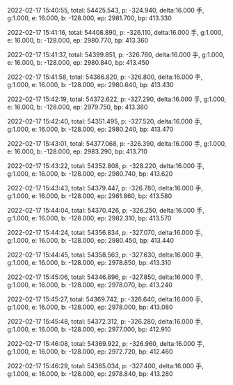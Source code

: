 2022-02-17 15:40:55, total: 54425.543, p: -324.940, delta:16.000 手, g:1.000, e: 16.000, b: -128.000, ep: 2981.700, bp: 413.330

2022-02-17 15:41:16, total: 54408.890, p: -326.110, delta:16.000 手, g:1.000, e: 16.000, b: -128.000, ep: 2980.770, bp: 413.360

2022-02-17 15:41:37, total: 54399.851, p: -326.760, delta:16.000 手, g:1.000, e: 16.000, b: -128.000, ep: 2980.840, bp: 413.450

2022-02-17 15:41:58, total: 54386.820, p: -326.800, delta:16.000 手, g:1.000, e: 16.000, b: -128.000, ep: 2980.640, bp: 413.430

2022-02-17 15:42:19, total: 54372.622, p: -327.290, delta:16.000 手, g:1.000, e: 16.000, b: -128.000, ep: 2979.750, bp: 413.380

2022-02-17 15:42:40, total: 54351.495, p: -327.520, delta:16.000 手, g:1.000, e: 16.000, b: -128.000, ep: 2980.240, bp: 413.470

2022-02-17 15:43:01, total: 54377.068, p: -326.390, delta:16.000 手, g:1.000, e: 16.000, b: -128.000, ep: 2983.290, bp: 413.710

2022-02-17 15:43:22, total: 54352.808, p: -328.220, delta:16.000 手, g:1.000, e: 16.000, b: -128.000, ep: 2980.740, bp: 413.620

2022-02-17 15:43:43, total: 54379.447, p: -326.780, delta:16.000 手, g:1.000, e: 16.000, b: -128.000, ep: 2981.860, bp: 413.580

2022-02-17 15:44:04, total: 54370.426, p: -326.250, delta:16.000 手, g:1.000, e: 16.000, b: -128.000, ep: 2982.310, bp: 413.570

2022-02-17 15:44:24, total: 54356.834, p: -327.070, delta:16.000 手, g:1.000, e: 16.000, b: -128.000, ep: 2980.450, bp: 413.440

2022-02-17 15:44:45, total: 54358.563, p: -327.630, delta:16.000 手, g:1.000, e: 16.000, b: -128.000, ep: 2978.850, bp: 413.310

2022-02-17 15:45:06, total: 54346.896, p: -327.850, delta:16.000 手, g:1.000, e: 16.000, b: -128.000, ep: 2978.070, bp: 413.240

2022-02-17 15:45:27, total: 54369.742, p: -326.640, delta:16.000 手, g:1.000, e: 16.000, b: -128.000, ep: 2978.000, bp: 413.080

2022-02-17 15:45:48, total: 54372.312, p: -326.280, delta:16.000 手, g:1.000, e: 16.000, b: -128.000, ep: 2977.000, bp: 412.910

2022-02-17 15:46:08, total: 54369.922, p: -326.960, delta:16.000 手, g:1.000, e: 16.000, b: -128.000, ep: 2972.720, bp: 412.460

2022-02-17 15:46:29, total: 54365.034, p: -327.400, delta:16.000 手, g:1.000, e: 16.000, b: -128.000, ep: 2978.840, bp: 413.280